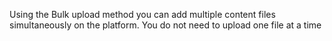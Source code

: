 Using the Bulk upload  method  you can  add multiple content files simultaneously  on the platform. You do not need to upload one  file  at a time
